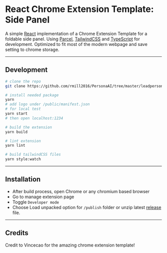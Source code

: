 # React Chrome Extension Template: Side Panel

A simple [React](https://reactjs.org/) implementation of a Chrome Extension Template for a foldable side panel. Using [Parcel](https://parceljs.org/), [TailwindCSS](https://tailwindcss.com/) and [TypeScript](https://www.typescriptlang.org/) for development. Optimized to fit most of the modern webpage and save setting to chrome storage.

---

## Development

```bash
# clone the repo
git clone https://github.com/rmill2016/PersonaAI/tree/master/leadpersona-extension && cd leadpersona-extension

# install needed package
yarn
# add logo under /public/manifest.json
# for local test
yarn start
# then open localhost:1234

# build the extension
yarn build

# lint extension
yarn lint

# build tailwindCSS files
yarn style:watch
```

---

## Installation

- After build process, open Chrome or any chromium based browser
- Go to manage extension page
- Toggle `Developer mode`
- Choose Load unpacked option for `/publish` folder or unzip latest [release](https://github.com/rmill2016/PersonaAI/releases) file.

---

## Credits

Credit to Vincecao for the amazing chrome extension template!

